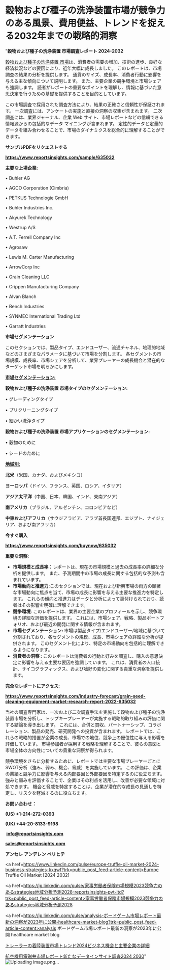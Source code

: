 # 穀物および種子の洗浄装置市場が競争力のある風景、費用便益、トレンドを捉える2032年までの戦略的洞察

"<strong>穀物および種子の洗浄装置 市場調査レポート 2024-2032</strong>

<a href=https://www.reportsinsights.com/sample/635032>穀物および種子の洗浄装置 市場</a>は、消費者の需要の増加、技術の進歩、良好な経済状況などの要因により、近年大幅に成長しました。 このレポートは、市場調査の結果の分析を提供します。 通貨のサイズ、成長率、消費者行動に影響を与える主な傾向について説明します。 また、主要企業の競争環境と市場シェアも強調します。 読者がレポートの重要なポイントを理解し、情報に基づいた意思決定を行うための基礎を提供することを目的としています。

この市場調査で採用された調査方法により、結果の正確さと信頼性が保証されます。 一次調査には、アンケートの実施と直接の洞察の収集が含まれます。 二次調査には、業界ジャーナル、企業 Web サイト、市場レポートなどの信頼できる情報源からの包括的なデータ マイニングが含まれます。 定性的データと定量的データを組み合わせることで、市場のダイナミクスを総合的に理解することができます。

<strong><b>サンプルPDFをリクエストする</b></strong>

<a href=https://www.reportsinsights.com/sample/635032><strong><u>https://www.reportsinsights.com/sample/635032</u></strong></a>

<strong>主要な上場企業:</strong>

• Buhler AG

• AGCO Corporation (Cimbria)

• PETKUS Technologie GmbH

• Buhler Industries Inc.

• Akyurek Technology

• Westrup A/S

• A.T. Ferrell Company Inc

• Agrosaw

• Lewis M. Carter Manufacturing

• ArrowCorp Inc

• Grain Cleaning LLC

• Crippen Manufacturing Company

• Alvan Blanch

• Bench Industries

• SYNMEC International Trading Ltd

• Garratt Industries

<strong>市場セグメンテーション</strong>

このセクションでは、製品タイプ、エンドユーザー、流通チャネル、地理的地域などのさまざまなパラメータに基づいて市場を分割します。 各セグメントの市場規模、成長率、市場シェアを分析して、業界プレーヤーの成長機会と潜在的なターゲット市場を明らかにします。

<strong><u>市場セグメンテーション</u></strong><strong><u>:</u></strong>

<strong>穀物および種子の洗浄装置 市場タイプのセグメンテーション:</strong>

• グレーディングタイプ

• プリクリーニングタイプ

• 細かい洗浄タイプ

<strong>穀物および種子の洗浄装置 市場アプリケーションのセグメンテーション:</strong>

• 穀物のために

• シードのために

<strong><u>地域別</u></strong><strong><u>:</u></strong>

<strong>北米</strong>（米国、カナダ、およびメキシコ）

<strong>ヨーロッパ</strong>（ドイツ、フランス、英国、ロシア、イタリア）

<strong>アジア太平洋</strong>（中国、日本、韓国、インド、東南アジア）

<strong>南アメリカ</strong>（ブラジル、アルゼンチン、コロンビアなど）

<strong>中東およびアフリカ</strong>（サウジアラビア、アラブ首長国連邦、エジプト、ナイジェリア、および南アフリカ）

<strong>今すぐ購入</strong>

<a href=https://www.reportsinsights.com/buynow/635032><strong><u>https://www.reportsinsights.com/buynow/635032</u></strong></a>

<strong>重要な洞察:</strong>
<ul>
  <li><strong>市場規模と成長率：</strong>レポートは、現在の市場規模と過去の成長率の詳細な分析を提供します。 また、予測期間中の市場の成長に関する包括的な予測も含まれています。</li>
  <li><strong>市場動向と推進力:</strong>このセクションでは、現在および新興市場の両方の顕著な市場動向に焦点を当て、市場の成長に影響を与える主要な推進力を特定します。 これらの傾向と推進力はデータと分析によって裏付けられており、読者はその影響を明確に理解できます。</li>
  <li><strong>競争環境</strong>: このレポートは、業界の主要企業のプロフィールを示し、競争環境の詳細な評価を提供します。 これには、市場シェア、戦略、製品ポートフォリオ、および最近の開発に関する情報が含まれます。</li>
  <li><strong>市場セグメンテーション: </strong>市場は製品タイプ/エンドユーザー/地域に基づいて分割されており、各セグメントの規模、成長、市場シェアの詳細な分析が提供されます。 このセグメント化により、特定の市場動向を包括的に理解できるようになります。</li>
  <li><strong>消費者の洞察 : </strong>このレポートは消費者の行動と好みを調査し、購入の意思決定に影響を与える主要な要因を強調しています。 これは、消費者の人口統計、サイコグラフィックス、および嗜好の変化に関する貴重な洞察を提供します。</li>
</ul>
<strong>完全なレポートにアクセス:</strong>

<a href=https://www.reportsinsights.com/industry-forecast/grain-seed-cleaning-equipment-market-research-report-2022-635032><strong><u><b>https://www.reportsinsights.com/industry-forecast/grain-seed-cleaning-equipment-market-research-report-2022-635032</b></u></strong></a>

当社の調査専門家は、一次および二次調査手法を実施して穀物および種子の洗浄装置市場を分析し、トップキープレーヤーが実施する戦略的取り組みの評価に関する結論を導き出します。 これには、合併と買収、パートナーシップ、コラボレーション、製品の発売、研究開発への投資が含まれます。 レポートでは、これらの戦略的措置が企業の成長、市場での地位、競争上の優位性に与える影響を評価しています。 市場参加者が採用する戦略を理解することで、彼らの意図と市場全体の方向性についての貴重な洞察が得られます。

競争環境をさらに分析するために、レポートでは主要な市場プレーヤーごとにSWOT分析（強み、弱み、機会、脅威）を実施しています。 この評価は、企業の業績と競争力に影響を与える内部要因と外部要因を特定するのに役立ちます。 強みと弱みを評価することで、企業はその利点を活用し、改善が必要な領域に対処できます。 機会と脅威を特定することは、企業が潜在的な成長の見通しを特定し、リスクを軽減するのに役立ちます。

<strong>お問い合わせ：</strong>

<strong>(US) +1-214-272-0393</strong>

<strong>(UK) +44-20-8133-9198</strong>

<strong> </strong><a href=info@reportsinsights.com><strong><u>info@reportsinsights.com</u></strong></a>

<a href=sales@reportsinsights.com><strong><u>sales@reportsinsights.com</u></strong></a>

<strong>アンセレ アンデレン ベリヒテ</strong>

<a href=https://www.linkedin.com/pulse/europe-truffle-oil-market-2024-business-strategies-kxqwf?trk=public_post_feed-article-content>Europe Truffle Oil Market [2024 2032]</a>

<a href=https://jp.linkedin.com/pulse/家事労働者保険市場規模2023競争力のあるstrategies地域分析予測2028-reportsinsights-pvt-ltd?trk=public_post_feed-article-content>家事労働者保険市場規模2023競争力のあるstrategies地域分析予測2028</a>

<a href=https://jp.linkedin.com/pulse/analysis-ボードゲーム市場レポート最新の洞察が2023年に公開-healthcare-market-blog?trk=public_post_feed-article-content>analysis ボードゲーム市場レポート最新の洞察が2023年に公開 healthcare market blog</a>

<a href=https://www.linkedin.com/pulse/トレーラーの着陸装置市場トレンド2024ビジネス機会と主要企業の詳細-community-market-research/>トレーラーの着陸装置市場トレンド2024ビジネス機会と主要企業の詳細</a>

<a href=https://www.linkedin.com/pulse/航空機用電磁弁市場レポート新たなデータインサイト調査2024-2030-community-market-research-pf3xe/>航空機用電磁弁市場レポート新たなデータインサイト調査2024 2030</a>"
![Uploading image.png…]()
